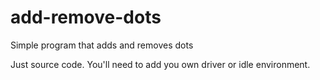 # add-remove-dots
Simple program that adds and removes dots

Just source code. You'll need to add you own driver or idle environment.
